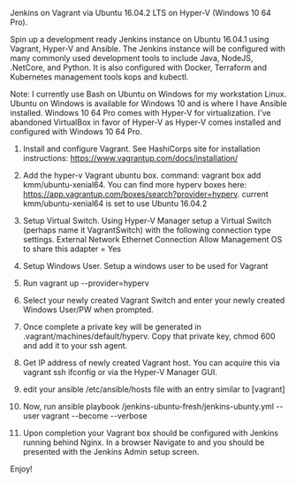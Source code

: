 Jenkins on Vagrant via Ubuntu 16.04.2 LTS on Hyper-V (Windows 10 64 Pro).  

Spin up a development ready Jenkins instance on Ubuntu 16.04.1 using Vagrant, Hyper-V and Ansible.   The Jenkins instance will be configured with many commonly used
development tools to include Java, NodeJS, .NetCore, and Python.   It is also configured with Docker, Terraform and Kubernetes management tools kops and kubectl.   

Note:  I currently use Bash on Ubuntu on Windows for my workstation Linux.  Ubuntu on Windows is available for Windows 10 and is where I have Ansible installed.  Windows 10 64 Pro comes with Hyper-V for virtualization.   I've abandoned VirtualBox in favor of Hyper-V as Hyper-V comes installed and configured with Windows 10 64 Pro.



1.  Install and configure Vagrant.  See HashiCorps site for installation instructions:  https://www.vagrantup.com/docs/installation/

2.  Add the hyper-v Vagrant ubuntu box.   command: vagrant box add kmm/ubuntu-xenial64.     You can find more hyperv boxes here:  https://app.vagrantup.com/boxes/search?provider=hyperv.   current kmm/ubuntu-xenial64 is set to use Ubuntu 16.04.2

3.  Setup Virtual Switch.  Using Hyper-V Manager setup a Virtual Switch (perhaps name it VagrantSwitch) with the following connection type settings.
       External Network
       Ethernet Connection
       Allow Management OS to share this adapter = Yes

4.  Setup Windows User.  Setup a windows user to be used for Vagrant

5.  Run vagrant up --provider=hyperv

6.  Select your newly created Vagrant Switch and enter your newly created Windows User/PW when prompted.  

7.  Once complete a private key will be generated in .vagrant/machines/default/hyperv.  Copy that private key, chmod 600 and add it to your ssh agent. 

8.  Get IP address of newly created Vagrant host.   You can acquire this via vagrant ssh ifconfig or via the Hyper-V Manager GUI.

9.  edit your ansible /etc/ansible/hosts file with an entry similar to
    [vagrant]
    <your vagrant box ip address>

10.  Now, run ansible playbook <pathtoplaybook>/jenkins-ubuntu-fresh/jenkins-ubunty.yml --user vagrant --become --verbose

11.  Upon completion your Vagrant box should be configured with Jenkins running behind Nginx.   In a browser Navigate to <your vagrant box ip address> and you should be presented with the Jenkins Admin setup screen. 



Enjoy!







